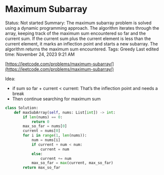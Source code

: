 # Maximum Subarray

Status: Not started
Summary: The maximum subarray problem is solved using a dynamic programming approach. The algorithm iterates through the array, keeping track of the maximum sum encountered so far and the current sum. If the current sum plus the current element is less than the current element, it marks an inflection point and starts a new subarray. The algorithm returns the maximum sum encountered.
Tags: Greedy
Last edited time: November 24, 2023 9:21 AM

[https://leetcode.com/problems/maximum-subarray/](https://leetcode.com/problems/maximum-subarray/)

Idea:

- if sum so far + current < current: That’s the inflection point and needs a break
- Then continue searching for maximum sum

```python
class Solution:
    def maxSubArray(self, nums: List[int]) -> int:
        if len(nums) == 0:
            return 0
        max_so_far = nums[0]
        current = nums[0]
        for i in range(1, len(nums)):
            num = nums[i]
            if current + num < num:
                current = num
            else:
                current += num
            max_so_far = max(current, max_so_far)
        return max_so_far
```